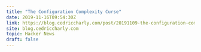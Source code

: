 ```yaml
---
title: "The Configuration Complexity Curse"
date: 2019-11-16T09:54:30Z
link: https://blog.cedriccharly.com/post/20191109-the-configuration-complexity-curse/?utm_medium=RSS&utm_source=hune
site: blog.cedriccharly.com
topic: Hacker News
draft: false
---
```


